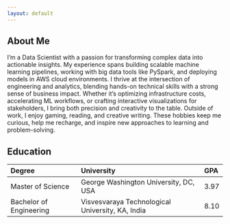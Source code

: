 ```yaml
---
layout: default
---
```


## About Me
<div class="justify-text">
I’m a Data Scientist with a passion for transforming complex data into actionable insights. My experience spans building scalable machine learning pipelines, working with big data tools like PySpark, and deploying models in AWS cloud environments. I thrive at the intersection of engineering and analytics, blending hands-on technical skills with a strong sense of business impact. Whether it’s optimizing infrastructure costs, accelerating ML workflows, or crafting interactive visualizations for stakeholders, I bring both precision and creativity to the table. Outside of work, I enjoy gaming, reading, and creative writing. These hobbies keep me curious, help me recharge, and inspire new approaches to learning and problem-solving.
</div>


## Education
| Degree                      | University                                       | GPA   |
|:----------------------------|:-------------------------------------------------|:------|
| Master of Science           | George Washington University, DC, USA            | 3.97  |
| Bachelor of Engineering     | Visvesvaraya Technological University, KA, India | 8.10  |
